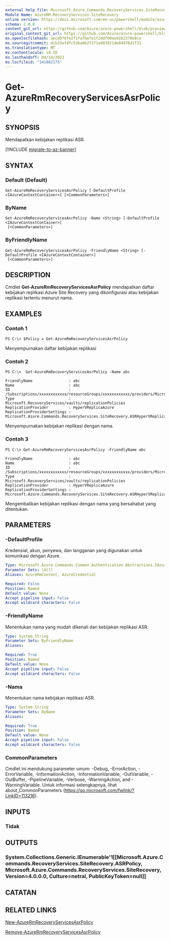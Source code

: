 ```yaml
---
external help file: Microsoft.Azure.Commands.RecoveryServices.SiteRecovery.dll-Help.xml
Module Name: AzureRM.RecoveryServices.SiteRecovery
online version: https://docs.microsoft.com/en-us/powershell/module/azurerm.recoveryservices.siterecovery/get-azurermrecoveryservicesasrpolicy
schema: 2.0.0
content_git_url: https://github.com/Azure/azure-powershell/blob/preview/src/ResourceManager/RecoveryServices/Commands.RecoveryServices.SiteRecovery/help/Get-AzureRmRecoveryServicesAsrPolicy.md
original_content_git_url: https://github.com/Azure/azure-powershell/blob/preview/src/ResourceManager/RecoveryServices/Commands.RecoveryServices.SiteRecovery/help/Get-AzureRmRecoveryServicesAsrPolicy.md
ms.openlocfilehash: aeceb76fe2f1faf6e7e1f2ddf09ee9262370e8ce
ms.sourcegitcommit: dcb33efdfc53ba0b2f271e883021de84878d1f31
ms.translationtype: MT
ms.contentlocale: id-ID
ms.lasthandoff: 04/14/2022
ms.locfileid: "141882175"
---
```

# Get-AzureRmRecoveryServicesAsrPolicy

## SYNOPSIS
Mendapatkan kebijakan replikasi ASR.

[!INCLUDE [migrate-to-az-banner](../../includes/migrate-to-az-banner.md)]

## SYNTAX

### Default (Default)
```
Get-AzureRmRecoveryServicesAsrPolicy [-DefaultProfile <IAzureContextContainer>] [<CommonParameters>]
```

### ByName
```
Get-AzureRmRecoveryServicesAsrPolicy -Name <String> [-DefaultProfile <IAzureContextContainer>]
 [<CommonParameters>]
```

### ByFriendlyName
```
Get-AzureRmRecoveryServicesAsrPolicy -FriendlyName <String> [-DefaultProfile <IAzureContextContainer>]
 [<CommonParameters>]
```

## DESCRIPTION
Cmdlet **Get-AzureRmRecoveryServicesAsrPolicy** mendapatkan daftar kebijakan replikasi Azure Site Recovery yang dikonfigurasi atau kebijakan replikasi tertentu menurut nama.

## EXAMPLES

### Contoh 1
```
PS C:\> $Policy = Get-AzureRmRecoveryServicesAsrPolicy
```

Menyempurnakan daftar kebijakan replikasi

### Contoh 2
```
PS C:\>  Get-AzureRmRecoveryServicesAsrPolicy -Name abc

FriendlyName                : abc
Name                        : abc
ID                          : /Subscriptions/xxxxxxxxxxxx/resourceGroups/xxxxxxxxxxxx/providers/Microsoft.RecoveryServices/vaults/xxxxxxxxxxxx/replicationPolicies/abc
Type                        : Microsoft.RecoveryServices/vaults/replicationPolicies
ReplicationProvider         : HyperVReplicaAzure
ReplicationProviderSettings : Microsoft.Azure.Commands.RecoveryServices.SiteRecovery.ASRHyperVReplicaAzurePolicyDetails
```

Menyempurnakan kebijakan replikasi dengan nama.

### Contoh 3
```
PS C:\> Get-AzureRmRecoveryServicesAsrPolicy -FriendlyName abc

FriendlyName                : abc
Name                        : abc
ID                          : /Subscriptions/xxxxxxxxxxxx/resourceGroups/xxxxxxxxxxxx/providers/Microsoft.RecoveryServices/vaults/xxxxxxxxxxxx/replicationPolicies/abc
Type                        : Microsoft.RecoveryServices/vaults/replicationPolicies
ReplicationProvider         : HyperVReplicaAzure
ReplicationProviderSettings : Microsoft.Azure.Commands.RecoveryServices.SiteRecovery.ASRHyperVReplicaAzurePolicyDetails
```

Mengembalikan kebijakan replikasi dengan nama yang bersahabat yang ditentukan.

## PARAMETERS

### -DefaultProfile
Kredensial, akun, penyewa, dan langganan yang digunakan untuk komunikasi dengan Azure.


```yaml
Type: Microsoft.Azure.Commands.Common.Authentication.Abstractions.IAzureContextContainer
Parameter Sets: (All)
Aliases: AzureRmContext, AzureCredential

Required: False
Position: Named
Default value: None
Accept pipeline input: False
Accept wildcard characters: False
```

### -FriendlyName
Menentukan nama yang mudah dikenali dari kebijakan replikasi ASR.

```yaml
Type: System.String
Parameter Sets: ByFriendlyName
Aliases:

Required: True
Position: Named
Default value: None
Accept pipeline input: False
Accept wildcard characters: False
```

### -Nama
Menentukan nama kebijakan replikasi ASR.

```yaml
Type: System.String
Parameter Sets: ByName
Aliases:

Required: True
Position: Named
Default value: None
Accept pipeline input: False
Accept wildcard characters: False
```

### CommonParameters
Cmdlet ini mendukung parameter umum: -Debug, -ErrorAction, -ErrorVariable, -InformationAction, -InformationVariable, -OutVariable, -OutBuffer, -PipelineVariable, -Verbose, -WarningAction, and -WarningVariable. Untuk informasi selengkapnya, lihat about_CommonParameters (https://go.microsoft.com/fwlink/?LinkID=113216).

## INPUTS

### Tidak

## OUTPUTS

### System.Collections.Generic.IEnumerable'1[[Microsoft.Azure.Commands.RecoveryServices.SiteRecovery.ASRPolicy, Microsoft.Azure.Commands.RecoveryServices.SiteRecovery, Version=4.0.0.0, Culture=netral, PublicKeyToken=null]]

## CATATAN

## RELATED LINKS

[New-AzureRmRecoveryServicesAsrPolicy](./New-AzureRmRecoveryServicesAsrPolicy.md)

[Remove-AzureRmRecoveryServicesAsrPolicy](./Remove-AzureRmRecoveryServicesAsrPolicy.md)
